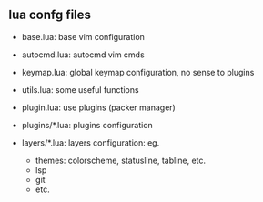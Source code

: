 ## lua confg files

- base.lua: base vim configuration
- autocmd.lua: autocmd vim cmds
- keymap.lua: global keymap configuration, no sense to plugins
- utils.lua: some useful functions
- plugin.lua: use plugins (packer manager)
- plugins/*.lua: plugins configuration

- layers/*.lua: layers configuration: eg.
  - themes: colorscheme, statusline, tabline, etc.
  - lsp
  - git
  - etc.
